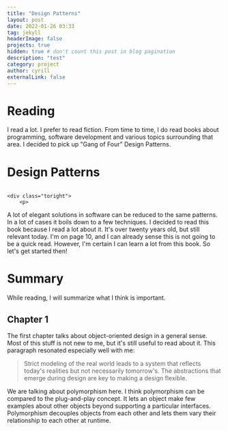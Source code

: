 ```yaml
---
title: "Design Patterns"
layout: post
date: 2022-01-26 03:33
tag: jekyll
headerImage: false
projects: true
hidden: true # don't count this post in blog pagination
description: "test"
category: project
author: cyrill
externalLink: false
---
```



# Reading
I read a lot. I prefer to read fiction. From time to time, I do read books about programming, software development and various topics surrounding that area. I decided to pick up "Gang of Four" Design Patterns. 

# Design Patterns

<div class="side-by-side">
    <div class="toleft">
        <img class="image" src="/assets/images/design_patterns.webp" alt="">
    </div>

    <div class="toright">
        <p>
A lot of elegant solutions in software can be reduced to the same patterns. In a lot of cases it boils down to a few techniques. 
I decided to read this book because I read a lot about it. It's over twenty years old, but still relevant today. 
I'm on page 10, and I can already sense this is not going to be a quick read. However, I'm certain I can learn a lot from this book. 
So let's get started then!</p>
    </div>
</div>

# Summary
While reading, I will summarize what I think is important. 
## Chapter 1
The first chapter talks about object-oriented design in a general sense. Most of this stuff is not new to me, but it's still useful to read about it. 
This paragraph resonated especially well with me:
> Strict modeling of the real world leads to a system that reflects today's realities but not necessarily tomorrow's. The abstractions that emerge during design are key to making a design flexible. 

We are talking about polymorphism here. I think polymorphism can be compared to the plug-and-play concept. It lets an object make few examples about other objects beyond supporting a particular interfaces. Polymorphism decouples objects from each other and lets them vary their relationship to each other at runtime. 